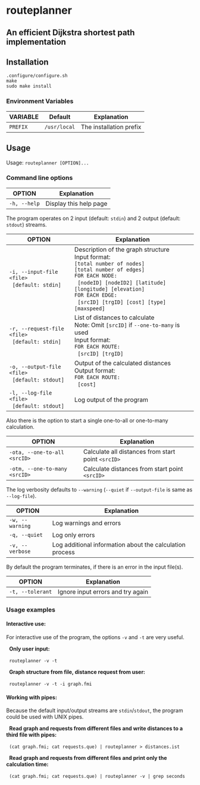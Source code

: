 # routeplanner
## An efficient Dijkstra shortest path implementation


## Installation

```
.configure/configure.sh
make
sudo make install
```

### Environment Variables

VARIABLE | Default | Explanation
-|-|-
`PREFIX` | `/usr/local` | The installation prefix


## Usage

Usage: `routeplanner [OPTION]...`

### Command line options

OPTION | Explanation
-|-
`-h, --help` | Display this help page

The program operates on 2 input (default: `stdin`) and 2 output (default: `stdout`) streams.

OPTION | Explanation
-|-
`-i, --input-file <file>`<br>&nbsp;&nbsp;`[default: stdin]` | Description of the graph structure<br>Input format:<br>`[total number of nodes]`<br>`[total number of edges]`<br>`FOR EACH NODE:`<br>&nbsp;&nbsp;`[nodeID] [nodeID2] [latitude] [longitude] [elevation]`<br>`FOR EACH EDGE:`<br>&nbsp;&nbsp;`[srcID] [trgID] [cost] [type] [maxspeed]`
`-r, --request-file <file>`<br>&nbsp;&nbsp;`[default: stdin]` | List of distances to calculate<br>Note: Omit `[srcID]` if `--one-to-many` is used<br>Input format:<br>`FOR EACH ROUTE:`<br>&nbsp;&nbsp;`[srcID] [trgID]`
`-o, --output-file <file>`<br>&nbsp;&nbsp;`[default: stdout]` | Output of the calculated distances<br>Output format:<br>`FOR EACH ROUTE:`<br>&nbsp;&nbsp;`[cost]`
`-l, --log-file <file>`<br>&nbsp;&nbsp;`[default: stdout]` | Log output of the program

Also there is the option to start a single one-to-all or one-to-many calculation.

OPTION | Explanation
-|-
`-ota, --one-to-all <srcID>` | Calculate all distances from start point `<srcID>`
`-otm, --one-to-many <srcID>` | Calculate distances from start point `<srcID>`

The log verbosity defaults to `--warning` (`--quiet` if `--output-file` is same as `--log-file`).

OPTION | Explanation
-|-
`-w, --warning` | Log warnings and errors
`-q, --quiet` | Log only errors
`-v, --verbose` | Log additional information about the calculation process

By default the program terminates, if there is an error in the input file(s).

OPTION | Explanation
-|-
`-t, --tolerant` | Ignore input errors and try again

### Usage examples

#### Interactive use:

For interactive use of the program, the options `-v` and `-t` are very useful.

&nbsp;&nbsp;**Only user input:**

&nbsp;&nbsp;```routeplanner -v -t```

&nbsp;&nbsp;**Graph structure from file, distance request from user:**

&nbsp;&nbsp;```routeplanner -v -t -i graph.fmi```


#### Working with pipes:

Because the default input/output streams are `stdin`/`stdout`, the program could be used with UNIX pipes.

&nbsp;&nbsp;**Read graph and requests from different files and write distances to a third file with pipes:**

&nbsp;&nbsp;```(cat graph.fmi; cat requests.que) | routeplanner > distances.ist```

&nbsp;&nbsp;**Read graph and requests from different files and print only the calculation time:**

&nbsp;&nbsp;```(cat graph.fmi; cat requests.que) | routeplanner -v | grep seconds```

